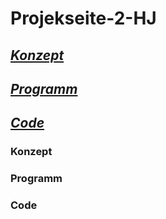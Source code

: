 # Projekseite-2-HJ

## [_Konzept_](#Konzept)
## [_Programm_](#Programm)
## [_Code_](#Code)

### Konzept <a name="Konzept"></a>


### Programm <a name="Programmm"></a>


### Code <a name="Code"></a>


